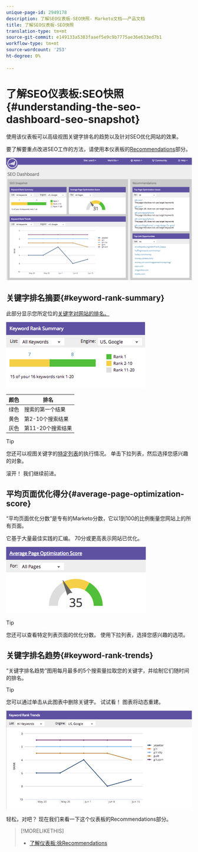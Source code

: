 ```yaml
---
unique-page-id: 2949178
description: 了解SEO仪表板-SEO快照- Marketo文档——产品文档
title: 了解SEO仪表板-SEO快照
translation-type: tm+mt
source-git-commit: e149133a5383faaef5e9c9b7775ae36e633ed7b1
workflow-type: tm+mt
source-wordcount: '253'
ht-degree: 0%

---
```



# 了解SEO仪表板:SEO快照{#understanding-the-seo-dashboard-seo-snapshot}

使用该仪表板可以高级视图关键字排名的趋势以及针对SEO优化网站的效果。

要了解要重点改进SEO工作的方法，请使用本仪表板的[Recommendations](understanding-the-seo-dashboard-seo-recommendations.md)部分。

![](assets/image2014-9-17-21-3a32-3a22.png)

## 关键字排名摘要{#keyword-rank-summary}

此部分显示您所定位的[关键字对网站的排名。](../../../../product-docs/additional-apps/seo/keywords/seo-add-keywords.md)

![](assets/image2014-9-17-21-3a34-3a5.png)

| 颜色 | 排名 |
|---|---|
| 绿色 | 搜索的第一个结果 |
| 黄色 | 第2-10个搜索结果 |
| 灰色 | 第11-20个搜索结果 |

>[!TIP]
>
>您还可以视图关键字的[特定列表](../../../../product-docs/additional-apps/seo/keywords/seo-add-remove-keywords-from-a-list.md)的执行情况。 单击下拉列表，然后选择您感兴趣的对象。

滚开！ 我们继续前进。

## 平均页面优化得分{#average-page-optimization-score}

“平均页面优化分数”是专有的Marketo分数，它以1到100的比例衡量您网站上的所有页面。

它基于大量最佳实践的汇编。 70分或更高表示网站已优化。

![](assets/image2014-9-17-21-3a35-3a55.png)

>[!TIP]
>
>您还可以查看特定列表页面的优化分数。 使用下拉列表，选择您感兴趣的选项。

## 关键字排名趋势{#keyword-rank-trends}

“关键字排名趋势”图用每月最多的5个搜索量拉取您的关键字，并绘制它们随时间的排名。

>[!TIP]
>
>您可以通过单击从此图表中删除关键字。 试试看！ 图表将动态重建。

![](assets/image2014-9-17-21-3a37-3a1.png)

轻松，对吧？ 现在我们来看一下这个仪表板的Recommendations部分。

>[!MORELIKETHIS]
>
>* [了解仪表板:徐Recommendations](understanding-the-seo-dashboard-seo-recommendations.md)

>



